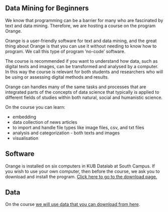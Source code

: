 ## Data Mining for Beginners

We know that programming can be a barrier for many who are fascinated by text and data mining. Therefore, we are hosting a course on the program Orange.

Orange is a user-friendly software for text and data mining, and the great thing about Orange is that you can use it without needing to know how to program. We call this type of program ‘no-code’ software.

The course is recommended if you want to understand how data, such as digital texts and images, can be transformed and analysed by a computer. In this way the course is relevant for both students and researchers who will be using or assessing digital methods and results.  

Orange can handles many of the same tasks and processes that are integrated parts of the concepts of data science that typically is applied to different fields of studies within both natural, social and humanistic science.  

On the course you can learn:  
- embedding
- data collection of news articles  
- to import and handle file types like image files, csv, and txt files   
- analysis and categorization - both texts and images   
- visualisation


## Software
Orange is installed on six computers in KUB Datalab at South Campus.
If you wish to use your own computer, then before the course, we ask you to download and install the program. [Click here to go to the download page.](https://orangedatamining.com/download/)

## Data
On the course [we will use data that you can download from here](https://silo1.sciencedata.dk/shared/b8fc4cb939dafbb214e370c2127ebb13).
